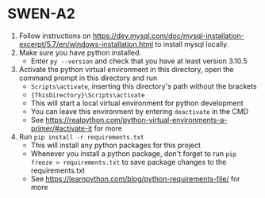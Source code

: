 # SWEN-A2
1. Follow instructions on https://dev.mysql.com/doc/mysql-installation-excerpt/5.7/en/windows-installation.html to install mysql locally.
2. Make sure you have python installed. 
    -  Enter `py --version` and check that you have at least version 3.10.5 
3. Activate the python virtual environment in this directory, open the command prompt in this directory and run
    - `Scripts\activate`, inserting this directory's path without the brackets
    - `{ThisDirectory}\Scripts\activate`
    - This will start a local virtual environment for python development
    - You can leave this environment by entering `deactivate` in the CMD
    - See https://realpython.com/python-virtual-environments-a-primer/#activate-it for more
4. Run `pip install -r requirements.txt`
    - This will install any python packages for this project
    - Whenever you install a python package, don't forget to run `pip freeze > requirements.txt` to save package changes to the requirements.txt
    - See https://learnpython.com/blog/python-requirements-file/ for more

